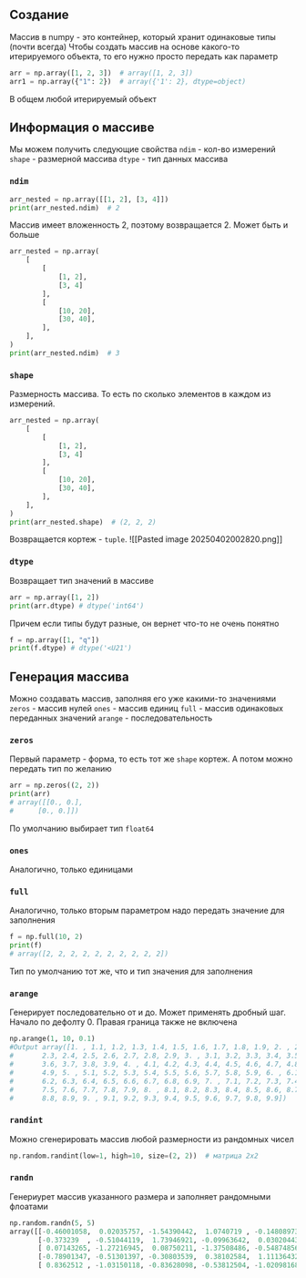 ## Создание
Массив в numpy - это контейнер, который хранит одинаковые типы (почти всегда)
Чтобы создать массив на основе какого-то итерируемого объекта, то его нужно просто передать как параметр
```python
arr = np.array([1, 2, 3])  # array([1, 2, 3])
arr1 = np.array({"1": 2})  # array({'1': 2}, dtype=object)
```
В общем любой итерируемый объект
## Информация о массиве
Мы можем получить следующие свойства
`ndim` - кол-во измерений
`shape` - размерной массива
`dtype` - тип данных массива
### `ndim`
```python
arr_nested = np.array([[1, 2], [3, 4]])
print(arr_nested.ndim)  # 2
```
Массив имеет вложенность 2, поэтому возвращается 2.
Может быть и больше
```python
arr_nested = np.array(
    [
        [
            [1, 2],
            [3, 4]
        ],
        [
            [10, 20],
            [30, 40],
        ],
    ],
)
print(arr_nested.ndim)  # 3
```
### `shape`
Размерность массива. То есть по сколько элементов в каждом из измерений. 
```python
arr_nested = np.array(
    [
        [
            [1, 2],
            [3, 4]
        ],
        [
            [10, 20],
            [30, 40],
        ],
    ],
)
print(arr_nested.shape)  # (2, 2, 2)
```
Возвращается кортеж - `tuple`. 
![[Pasted image 20250402002820.png]]

### `dtype`
Возвращает тип значений в массиве
```python
arr = np.array([1, 2])
print(arr.dtype) # dtype('int64')
```
Причем если типы будут разные, он вернет что-то не очень понятно
```python
f = np.array([1, "q"])
print(f.dtype) # dtype('<U21')
```
## Генерация массива
Можно создавать массив, заполняя его уже какими-то значениями
`zeros` - массив нулей
`ones` - массив единиц
`full` - массив одинаковых переданных значений
`arange` - последовательность
### `zeros`
Первый параметр - форма, то есть тот же `shape` кортеж. А потом можно передать тип по желанию
```python
arr = np.zeros((2, 2))
print(arr)
# array([[0., 0.],
#      [0., 0.]])
```
По умолчанию выбирает тип `float64`
### `ones`
Аналогично, только единицами
### `full`
Аналогично, только вторым параметром надо передать значение для заполнения
```python
f = np.full(10, 2)
print(f)
# array([2, 2, 2, 2, 2, 2, 2, 2, 2, 2])
```
Тип по умолчанию тот же, что и тип значения для заполнения
### `arange`
Генерирует последовательно от и до. Может применять дробный шаг. Начало по дефолту 0. Правая граница также не включена
```python
np.arange(1, 10, 0.1)
#Output array([1. , 1.1, 1.2, 1.3, 1.4, 1.5, 1.6, 1.7, 1.8, 1.9, 2. , 2.1, 2.2,
#       2.3, 2.4, 2.5, 2.6, 2.7, 2.8, 2.9, 3. , 3.1, 3.2, 3.3, 3.4, 3.5,
#       3.6, 3.7, 3.8, 3.9, 4. , 4.1, 4.2, 4.3, 4.4, 4.5, 4.6, 4.7, 4.8,
#       4.9, 5. , 5.1, 5.2, 5.3, 5.4, 5.5, 5.6, 5.7, 5.8, 5.9, 6. , 6.1,
#       6.2, 6.3, 6.4, 6.5, 6.6, 6.7, 6.8, 6.9, 7. , 7.1, 7.2, 7.3, 7.4,
#       7.5, 7.6, 7.7, 7.8, 7.9, 8. , 8.1, 8.2, 8.3, 8.4, 8.5, 8.6, 8.7,
#       8.8, 8.9, 9. , 9.1, 9.2, 9.3, 9.4, 9.5, 9.6, 9.7, 9.8, 9.9])
```
### `randint`
Можно сгенерировать массив любой размерности из рандомных чисел
```python
np.random.randint(low=1, high=10, size=(2, 2))  # матрица 2х2
```
### `randn`
Генериурет массив указанного размера и заполняет рандомными флоатами
```python
np.random.randn(5, 5)
array([[-0.46001058,  0.02035757, -1.54390442,  1.0740719 , -0.14808973],
       [-0.373239  , -0.51044119,  1.73946921, -0.09963642,  0.03020443],
       [ 0.07143265, -1.27216945,  0.08750211, -1.37508486, -0.54874856],
       [-0.78901347, -0.51301397, -0.30803539,  0.38102584,  1.11136432],
       [ 0.8362512 , -1.03150118, -0.83628098, -0.53812504, -1.02098168]])
```